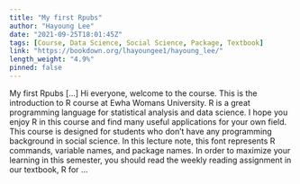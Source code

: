 ```yaml
---
title: "My first Rpubs"
author: "Hayoung Lee"
date: "2021-09-25T18:01:45Z"
tags: [Course, Data Science, Social Science, Package, Textbook]
link: "https://bookdown.org/lhayoungee1/hayoung_lee/"
length_weight: "4.9%"
pinned: false
---
```


My first Rpubs [...] Hi everyone, welcome to the course. This is the introduction to R course at Ewha Womans University. R is a great programming language for statistical analysis and data science. I hope you enjoy R in this course and find many useful applications for your own field. This course is designed for students who don’t have any programming background in social science. In this lecture note, this font represents R commands, variable names, and package names. In order to maximize your learning in this semester, you should read the weekly reading assignment in our textbook, R for ...
